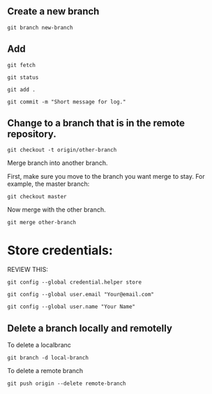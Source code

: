 
## Create a new branch


```
git branch new-branch
```


## Add 

```
git fetch
```

```
git status
```

```
git add .
```

```
git commit -m "Short message for log."
```



## Change to a branch that is in the remote repository.

```
git checkout -t origin/other-branch
```


Merge branch into another branch.


First, make sure you move to the branch you want merge to stay. For example, the master branch:
```
git checkout master
```

Now merge with the other branch.

```
git merge other-branch
```



# Store credentials:

REVIEW THIS:


```
git config --global credential.helper store
```

```
git config --global user.email "Your@email.com"
```

```
git config --global user.name "Your Name"
```

## Delete a branch locally and remotelly
To delete  a localbranc

```
git branch -d local-branch
```

To delete a remote branch

```
git push origin --delete remote-branch
```

